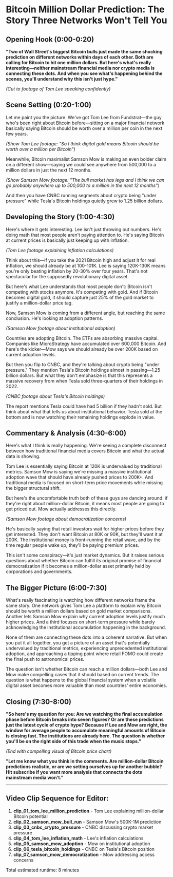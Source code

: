 # Bitcoin Million Dollar Prediction: The Story Three Networks Won't Tell You

## Opening Hook (0:00-0:20)

**"Two of Wall Street's biggest Bitcoin bulls just made the same shocking prediction on different networks within days of each other. Both are calling for Bitcoin to hit one million dollars. But here's what's really interesting—neither mainstream financial media nor crypto media is connecting these dots. And when you see what's happening behind the scenes, you'll understand why this isn't just hype."**

*(Cut to footage of Tom Lee speaking confidently)*

## Scene Setting (0:20-1:00)

Let me paint you the picture. We've got Tom Lee from Fundstrat—the guy who's been right about Bitcoin before—sitting on a major financial network basically saying Bitcoin should be worth over a million per coin in the next few years. 

*(Show Tom Lee footage: "So I think digital gold means Bitcoin should be worth over a million per Bitcoin")*

Meanwhile, Bitcoin maximalist Samson Mow is making an even bolder claim on a different show—saying we could see anywhere from 500,000 to a million dollars in just the next 12 months.

*(Show Samson Mow footage: "The bull market has legs and I think we can go probably anywhere up to 500,000 to a million in the next 12 months")*

And then you have CNBC running segments about crypto being "under pressure" while Tesla's Bitcoin holdings quietly grew to 1.25 billion dollars.

## Developing the Story (1:00-4:30)

Here's where it gets interesting. Lee isn't just throwing out numbers. He's doing math that most people aren't paying attention to. He's saying Bitcoin at current prices is basically just keeping up with inflation.

*(Tom Lee footage explaining inflation calculations)*

Think about this—if you take the 2021 Bitcoin high and adjust it for real inflation, we should already be at 100-101K. Lee is saying 120K-130K means you're only beating inflation by 20-30% over four years. That's not spectacular for the supposedly revolutionary digital asset.

But here's what Lee understands that most people don't: Bitcoin isn't competing with stocks anymore. It's competing with gold. And if Bitcoin becomes digital gold, it should capture just 25% of the gold market to justify a million-dollar price tag.

Now, Samson Mow is coming from a different angle, but reaching the same conclusion. He's looking at adoption patterns.

*(Samson Mow footage about institutional adoption)*

Countries are adopting Bitcoin. The ETFs are absorbing massive capital. Companies like MicroStrategy have accumulated over 600,000 Bitcoin. And here's the kicker—Mow says we should already be over 200K based on current adoption levels.

But then you flip to CNBC, and they're talking about crypto being "under pressure." They mention Tesla's Bitcoin holdings almost in passing—1.25 billion dollars. But what they don't emphasize is that this represents a massive recovery from when Tesla sold three-quarters of their holdings in 2022.

*(CNBC footage about Tesla's Bitcoin holdings)*

The report mentions Tesla could have had 5 billion if they hadn't sold. But think about what that tells us about institutional behavior. Tesla sold at the bottom and is now watching their remaining holdings explode in value.

## Commentary & Analysis (4:30-6:00)

Here's what I think is really happening. We're seeing a complete disconnect between how traditional financial media covers Bitcoin and what the actual data is showing.

Tom Lee is essentially saying Bitcoin at 120K is undervalued by traditional metrics. Samson Mow is saying we're missing a massive institutional adoption wave that should have already pushed prices to 200K+. And traditional media is focused on short-term price movements while missing the bigger structural shift.

But here's the uncomfortable truth both of these guys are dancing around: if they're right about million-dollar Bitcoin, it means most people are going to get priced out. Mow actually addresses this directly.

*(Samson Mow footage about democratization concerns)*

He's basically saying that retail investors wait for higher prices before they get interested. They don't want Bitcoin at 80K or 90K, but they'll want it at 200K. The institutional money is front-running the retail wave, and by the time regular people wake up, they'll be paying premium prices.

This isn't some conspiracy—it's just market dynamics. But it raises serious questions about whether Bitcoin can fulfill its original promise of financial democratization if it becomes a million-dollar asset primarily held by corporations and governments.

## The Bigger Picture (6:00-7:30)

What's really fascinating is watching how different networks frame the same story. One network gives Tom Lee a platform to explain why Bitcoin should be worth a million dollars based on gold market comparisons. Another lets Samson Mow explain why current adoption levels justify much higher prices. And a third focuses on short-term pressure while barely acknowledging the institutional accumulation happening in the background.

None of them are connecting these dots into a coherent narrative. But when you put it all together, you get a picture of an asset that's potentially undervalued by traditional metrics, experiencing unprecedented institutional adoption, and approaching a tipping point where retail FOMO could create the final push to astronomical prices.

The question isn't whether Bitcoin can reach a million dollars—both Lee and Mow make compelling cases that it should based on current trends. The question is what happens to the global financial system when a volatile digital asset becomes more valuable than most countries' entire economies.

## Closing (7:30-8:00)

**"So here's my question for you: Are we watching the final accumulation phase before Bitcoin breaks into seven figures? Or are these predictions just the latest cycle of crypto hype? Because if Lee and Mow are right, the window for average people to accumulate meaningful amounts of Bitcoin is closing fast. The institutions are already here. The question is whether you'll be on the right side of this trade when the music stops."**

*(End with compelling visual of Bitcoin price chart)*

**"Let me know what you think in the comments. Are million-dollar Bitcoin predictions realistic, or are we setting ourselves up for another bubble? Hit subscribe if you want more analysis that connects the dots mainstream media won't."**

---

## Video Clip Sequence for Editor:

1. **clip_01_tom_lee_million_prediction** - Tom Lee explaining million-dollar Bitcoin potential
2. **clip_02_samson_mow_bull_run** - Samson Mow's 500K-1M prediction 
3. **clip_03_cnbc_crypto_pressure** - CNBC discussing crypto market pressure
4. **clip_04_tom_lee_inflation_math** - Lee's inflation calculations
5. **clip_05_samson_mow_adoption** - Mow on institutional adoption
6. **clip_06_tesla_bitcoin_holdings** - CNBC on Tesla's Bitcoin position
7. **clip_07_samson_mow_democratization** - Mow addressing access concerns

Total estimated runtime: 8 minutes